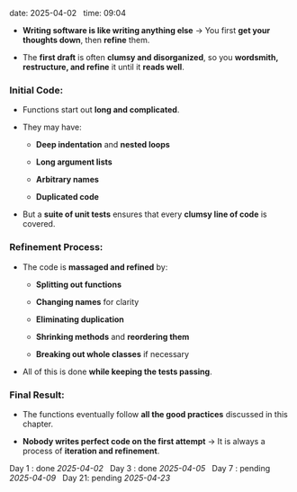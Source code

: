 
date: 2025-04-02  
time: 09:04  

- **Writing software is like writing anything else** → You first **get your thoughts down**, then **refine** them.
    
- The **first draft** is often **clumsy and disorganized**, so you **wordsmith, restructure, and refine** it until it **reads well**.
    

### **Initial Code:**

- Functions start out **long and complicated**.
    
- They may have:
    
    - **Deep indentation** and **nested loops**
        
    - **Long argument lists**
        
    - **Arbitrary names**
        
    - **Duplicated code**
        
- But a **suite of unit tests** ensures that every **clumsy line of code** is covered.
    

### **Refinement Process:**

- The code is **massaged and refined** by:
    
    - **Splitting out functions**
        
    - **Changing names** for clarity
        
    - **Eliminating duplication**
        
    - **Shrinking methods** and **reordering them**
        
    - **Breaking out whole classes** if necessary
        
- All of this is done **while keeping the tests passing**.
    

### **Final Result:**

- The functions eventually follow **all the good practices** discussed in this chapter.
    
- **Nobody writes perfect code on the first attempt** → It is always a process of **iteration and refinement**.

Day 1 : done *2025-04-02*  
Day 3 : done *2025-04-05*  
Day 7 : pending *2025-04-09*  
Day 21: pending *2025-04-23*